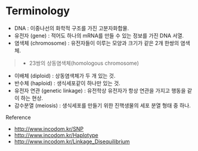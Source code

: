 # Terminology

- DNA : 이중나선의 화학적 구조를 가진 고분자화합물.
- 유전자 (gene) : 적어도 하나의 mRNA를 만들 수 있는 정보를 가진 DNA 서열.
- 염색체 (chromosome) : 유전자들이 이루는 모양과 크기가 같은 2개 한쌍의 염색체.
> - 23쌍의 상동염색체(homologous chromosome)
- 이배체 (diploid) : 상동염색체가 두 개 있는 것.
- 반수체 (haploid) : 생식세포같이 하나만 있는 것.
- 유전자 연관 (genetic linkage) : 유전학상 유전자가 항상 연관을 가지고 행동을 같이 하는 현상.
- 감수분열 (meiosis) : 생식세포를 만들기 위한 진핵생물의 세포 분열 형태 중 하나.


Reference
- <http://www.incodom.kr/SNP>
- <http://www.incodom.kr/Haplotype>
- <http://www.incodom.kr/Linkage_Disequilibrium>
